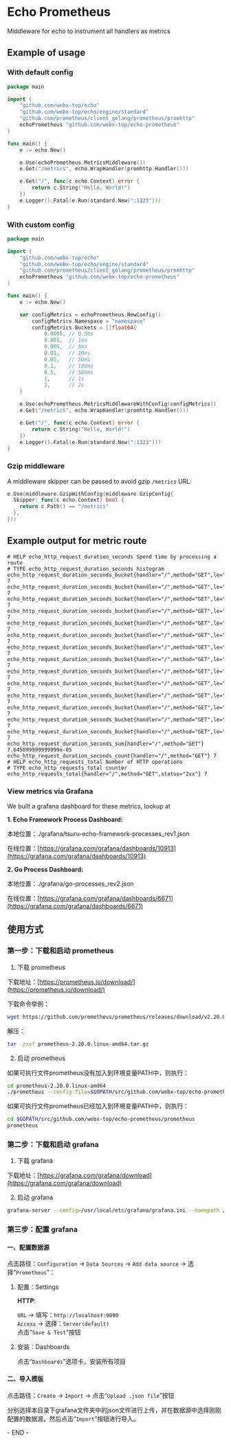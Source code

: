 # Echo Prometheus
Middleware for echo to instrument all handlers as metrics


## Example of usage

### With default config
```go
package main

import (
	"github.com/webx-top/echo"
	"github.com/webx-top/echo/engine/standard"
	"github.com/prometheus/client_golang/prometheus/promhttp"
	echoPrometheus "github.com/webx-top/echo-prometheus"
)

func main() {
	e := echo.New()

	e.Use(echoPrometheus.MetricsMiddleware())
	e.Get("/metrics", echo.WrapHandler(promhttp.Handler()))

	e.Get("/", func(c echo.Context) error {
		return c.String("Hello, World!")
	})
	e.Logger().Fatal(e.Run(standard.New(":1323")))
}
```

### With custom config
```go
package main

import (
	"github.com/webx-top/echo"
	"github.com/webx-top/echo/engine/standard"
	"github.com/prometheus/client_golang/prometheus/promhttp"
	echoPrometheus "github.com/webx-top/echo-prometheus"
)

func main() {
	e := echo.New()

	var configMetrics = echoPrometheus.NewConfig()
		configMetrics.Namespace = "namespace"
		configMetrics.Buckets = []float64{
			0.0005, // 0.5ms
			0.001,  // 1ms
			0.005,  // 5ms
			0.01,   // 10ms
			0.05,   // 50ms
			0.1,    // 100ms
			0.5,    // 500ms
			1,      // 1s
			2,      // 2s
	}

	e.Use(echoPrometheus.MetricsMiddlewareWithConfig(configMetrics))
	e.Get("/metrics", echo.WrapHandler(promhttp.Handler()))

	e.Get("/", func(c echo.Context) error {
		return c.String("Hello, World!")
	})
	e.Logger().Fatal(e.Run(standard.New(":1323")))
}
```

### Gzip middleware

A middleware skipper can be passed to avoid gzip `/metrics` URL:

```go
e.Use(middleware.GzipWithConfig(middleware.GzipConfig{
  Skipper: func(c echo.Context) bool {
    return c.Path() == "/metrics"
  },
}))
```

## Example output for metric route

```
# HELP echo_http_request_duration_seconds Spend time by processing a route
# TYPE echo_http_request_duration_seconds histogram
echo_http_request_duration_seconds_bucket{handler="/",method="GET",le="0.0005"} 7
echo_http_request_duration_seconds_bucket{handler="/",method="GET",le="0.001"} 7
echo_http_request_duration_seconds_bucket{handler="/",method="GET",le="0.002"} 7
echo_http_request_duration_seconds_bucket{handler="/",method="GET",le="0.005"} 7
echo_http_request_duration_seconds_bucket{handler="/",method="GET",le="0.01"} 7
echo_http_request_duration_seconds_bucket{handler="/",method="GET",le="0.02"} 7
echo_http_request_duration_seconds_bucket{handler="/",method="GET",le="0.05"} 7
echo_http_request_duration_seconds_bucket{handler="/",method="GET",le="0.1"} 7
echo_http_request_duration_seconds_bucket{handler="/",method="GET",le="0.2"} 7
echo_http_request_duration_seconds_bucket{handler="/",method="GET",le="0.5"} 7
echo_http_request_duration_seconds_bucket{handler="/",method="GET",le="1"} 7
echo_http_request_duration_seconds_bucket{handler="/",method="GET",le="2"} 7
echo_http_request_duration_seconds_bucket{handler="/",method="GET",le="5"} 7
echo_http_request_duration_seconds_bucket{handler="/",method="GET",le="+Inf"} 7
echo_http_request_duration_seconds_sum{handler="/",method="GET"} 7.645099999999999e-05
echo_http_request_duration_seconds_count{handler="/",method="GET"} 7
# HELP echo_http_requests_total Number of HTTP operations
# TYPE echo_http_requests_total counter
echo_http_requests_total{handler="/",method="GET",status="2xx"} 7
```

### View metrics via Grafana

We built a grafana dashboard for these metrics, lookup at

**1. Echo Framework Process Dashboard:**

本地位置：./grafana/tsuru-echo-framework-processes_rev1.json

在线位置：[https://grafana.com/grafana/dashboards/10913](https://grafana.com/grafana/dashboards/10913)

**2. Go Process Dashboard:**

本地位置：./grafana/go-processes_rev2.json

在线位置：[https://grafana.com/grafana/dashboards/6671](https://grafana.com/grafana/dashboards/6671)

## 使用方式

### 第一步：下载和启动 prometheus

1. 下载 prometheus

下载地址：[https://prometheus.io/download/](https://prometheus.io/download/)

下载命令举例：

```bash
wget https://github.com/prometheus/prometheus/releases/download/v2.20.0/prometheus-2.20.0.linux-amd64.tar.gz
```

解压：

```bash
tar -zxvf prometheus-2.20.0.linux-amd64.tar.gz
```

2. 启动 prometheus

如果可执行文件prometheus没有加入到环境变量PATH中，则执行：

```bash
cd prometheus-2.20.0.linux-amd64
./prometheus --config.file=$GOPATH/src/github.com/webx-top/echo-prometheus/prometheus/prometheus.yml
```

如果可执行文件prometheus已经加入到环境变量PATH中，则执行：

```bash
cd $GOPATH/src/github.com/webx-top/echo-prometheus/prometheus
prometheus
```


### 第二步：下载和启动 grafana

1. 下载 grafana

下载地址：[https://grafana.com/grafana/download](https://grafana.com/grafana/download)

2. 启动 grafana

```bash
grafana-server --config=/usr/local/etc/grafana/grafana.ini --homepath /usr/local/share/grafana cfg:default.paths.logs=/usr/local/var/log/grafana cfg:default.paths.data=/usr/local/var/lib/grafana cfg:default.paths.plugins=/usr/local/var/lib/grafana/plugins
```

### 第三步：配置 grafana

#### 一、配置数据源

点击路径：`Configuration` -> `Data Sources` -> `Add data source` -> 选择“`Prometheus`”：

1. 配置：Settings

    **HTTP**:

    `URL` -> 填写：`http://localhost:9090`  
    `Access` -> 选择：`Server(default)`  
    点击“`Save & Test`“按钮

2. 安装：Dashboards

   点击“`Dashboards`”选项卡，安装所有项目

#### 二、导入模版

点击路径：`Create` -> `Import` -> 点击“`Upload .json file`”按钮

分别选择本目录下grafana文件夹中的json文件进行上传，并在数据源中选择刚刚配置的数据源，然后点击“`Import`”按钮进行导入。

\- END -
